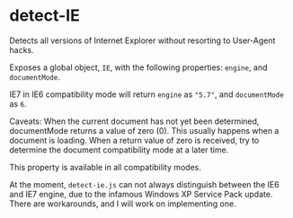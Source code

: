# detect-IE
Detects all versions of Internet Explorer without resorting to User-Agent hacks.

Exposes a global object, `IE`, with the following properties: `engine`, and `documentMode`.

IE7 in IE6 compatibility mode will return `engine` as `"5.7"`, and `documentMode` as `6`.

Caveats: When the current document has not yet been determined, documentMode returns a value of zero (0). This usually happens when a document is loading. When a return value of zero is received, try to determine the document compatibility mode at a later time.

This property is available in all compatibility modes.

At the moment, `detect-ie.js` can not always distinguish between the IE6 and IE7 engine, due to the infamous Windows XP Service Pack update. There are workarounds, and I will work on implementing one.

